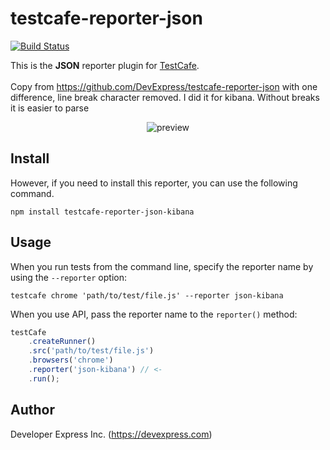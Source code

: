 # testcafe-reporter-json
[![Build Status](https://travis-ci.org/DevExpress/testcafe-reporter-json.svg)](https://travis-ci.org/DevExpress/testcafe-reporter-json)

This is the **JSON** reporter plugin for [TestCafe](http://devexpress.github.io/testcafe).<br></br>
Copy from https://github.com/DevExpress/testcafe-reporter-json with one difference, line break character removed. I did it for kibana. Without breaks it is easier to parse 

<p align="center">
    <img src="https://raw.githubusercontent.com/DevExpress/testcafe-reporter-json/master/media/preview.png" alt="preview" />
</p>

## Install

However, if you need to install this reporter, you can use the following command.

```
npm install testcafe-reporter-json-kibana
```

## Usage

When you run tests from the command line, specify the reporter name by using the `--reporter` option:

```
testcafe chrome 'path/to/test/file.js' --reporter json-kibana
```


When you use API, pass the reporter name to the `reporter()` method:

```js
testCafe
    .createRunner()
    .src('path/to/test/file.js')
    .browsers('chrome')
    .reporter('json-kibana') // <-
    .run();
```

## Author
Developer Express Inc. (https://devexpress.com)
